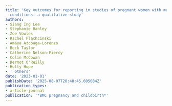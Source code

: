 ```yaml
---
title: 'Key outcomes for reporting in studies of pregnant women with multiple long-term
  conditions: a qualitative study'
authors:
- Siang Ing Lee
- Stephanie Hanley
- Zoe Vowles
- Rachel Plachcinski
- Amaya Azcoaga-Lorenzo
- Beck Taylor
- Catherine Nelson-Piercy
- Colin McCowan
- Dermot O'Reilly
- Holly Hope
- ' others'
date: '2023-01-01'
publishDate: '2025-08-07T20:48:45.605084Z'
publication_types:
- article-journal
publication: '*BMC pregnancy and childbirth*'
---
```

